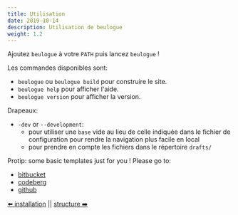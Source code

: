 ```yaml
---
title: Utilisation
date: 2019-10-14
description: Utilisation de beulogue
weight: 1.2
---
```


Ajoutez `beulogue` à votre `PATH` puis lancez `beulogue` !

Les commandes disponibles sont:

- `beulogue` ou `beulogue build` pour construire le site.
- `beulogue help` pour afficher l'aide.
- `beulogue version` pour afficher la version.

Drapeaux:

- `-dev` or `--development`: 
  - pour utiliser une `base` vide au lieu de celle indiquée dans le fichier de configuration pour rendre la navigation plus facile en local
  - pour prendre en compte les fichiers dans le répertoire `drafts/`

Protip: some basic templates just for you ! Please go to:

- [bitbucket](https://bitbucket.org/siegfriedehret/beulogue-templates/)
- [codeberg](https://codeberg.org/SiegfriedEhret/beulogue-templates/)
- [github](https://github.com/SiegfriedEhret/beulogue-templates/)

[⬅️ installation](/fr/usage/install.html) || [structure ➡️](/fr/usage/structure.html)
